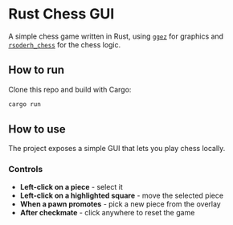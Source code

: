 # Rust Chess GUI

A simple chess game written in Rust, using [`ggez`](https://ggez.rs/) for graphics and [`rsoderh_chess`](https://github.com/INDA25PlusPlus/rsoderh-chess) for the chess logic.

## How to run
Clone this repo and build with Cargo:
```bash
cargo run
```

## How to use
The project exposes a simple GUI that lets you play chess locally.  

### Controls
- **Left-click on a piece** - select it
- **Left-click on a highlighted square** - move the selected piece  
- **When a pawn promotes** - pick a new piece from the overlay  
- **After checkmate** - click anywhere to reset the game  
